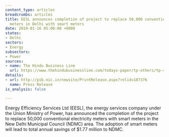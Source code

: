 ```yaml
---
content_type: articles
breadcrumbs: articles
title: EESL announces completion of project to replace 50,000 conventional electrical
  meters in Delhi with smart meters
date: 2019-01-16 05:00:00 +0000
states:
- Delhi
sectors:
- Energy
subsectors:
- Power
sources:
- name: The Hindu Business Line
  url: https://www.thehindubusinessline.com/todays-paper/tp-others/tp-states/article25956050.ece
details:
- url: http://pib.nic.in/newsite/PrintRelease.aspx?relid=187376
  name: Press Release
is_analysis: false

---
```

Energy Efficiency Services Ltd (EESL), the energy services company under the Union Ministry of Power, has announced the completion of the project to replace 50,000 conventional electricity meters with smart meters in the New Delhi Municipal Council (NDMC) area. The adoption of smart meters will lead to total annual savings of $1.77 million to NDMC.